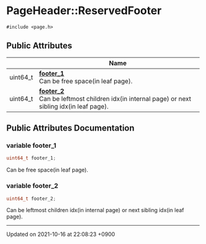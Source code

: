 

# PageHeader::ReservedFooter






`#include <page.h>`

## Public Attributes

|                | Name           |
| -------------- | -------------- |
| uint64_t | **[footer_1](/Classes/PageHeader_1_1ReservedFooter#variable-footer_1)** <br>Can be free space(in leaf page).  |
| uint64_t | **[footer_2](/Classes/PageHeader_1_1ReservedFooter#variable-footer_2)** <br>Can be leftmost children idx(in internal page) or next sibling idx(in leaf page).  |

## Public Attributes Documentation

### variable footer_1

```cpp
uint64_t footer_1;
```

Can be free space(in leaf page). 

### variable footer_2

```cpp
uint64_t footer_2;
```

Can be leftmost children idx(in internal page) or next sibling idx(in leaf page). 

-------------------------------

Updated on 2021-10-16 at 22:08:23 +0900